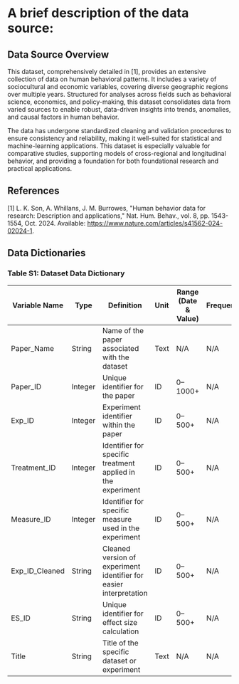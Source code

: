 # A brief description of the data source:  
## Data Source Overview
This dataset, comprehensively detailed in [1], provides an extensive collection of data on human behavioral patterns. It includes a variety of sociocultural and economic variables, covering diverse geographic regions over multiple years. Structured for analyses across fields such as behavioral science, economics, and policy-making, this dataset consolidates data from varied sources to enable robust, data-driven insights into trends, anomalies, and causal factors in human behavior.

The data has undergone standardized cleaning and validation procedures to ensure consistency and reliability, making it well-suited for statistical and machine-learning applications. This dataset is especially valuable for comparative studies, supporting models of cross-regional and longitudinal behavior, and providing a foundation for both foundational research and practical applications.

## References
[1] L. K. Son, A. Whillans, J. M. Burrowes, "Human behavior data for research: Description and applications," Nat. Hum. Behav., vol. 8, pp. 1543-1554, Oct. 2024. Available: https://www.nature.com/articles/s41562-024-02024-1.

## Data Dictionaries
### Table S1: Dataset Data Dictionary

| Variable Name   | Type   | Definition                                                       | Unit         | Range (Date & Value)                   | Frequency  | Timezone | Sample Observation |
|-----------------|--------|-------------------------------------------------------------------|--------------|----------------------------------------|------------|----------|--------------------|
| Paper_Name      | String | Name of the paper associated with the dataset                     | Text         | N/A                                    | N/A        | N/A      | "Study on XYZ"      |
| Paper_ID        | Integer| Unique identifier for the paper                                   | ID           | 0–1000+                                | N/A        | N/A      | 123                |
| Exp_ID          | Integer| Experiment identifier within the paper                            | ID           | 0–500+                                 | N/A        | N/A      | 45                 |
| Treatment_ID    | Integer| Identifier for specific treatment applied in the experiment       | ID           | 0–500+                                 | N/A        | N/A      | 12                 |
| Measure_ID      | Integer| Identifier for specific measure used in the experiment            | ID           | 0–500+                                 | N/A        | N/A      | 34                 |
| Exp_ID_Cleaned  | String | Cleaned version of experiment identifier for easier interpretation| ID           | 0–500+                                 | N/A        | N/A      | "45_cleaned"        |
| ES_ID           | String | Unique identifier for effect size calculation                     | ID           | 0–500+                                 | N/A        | N/A      | "ES_001"            |
| Title           | String | Title of the specific dataset or experiment                       | Text         | N/A                                    | N/A        | N/A      | "Effect of ABC"    |
